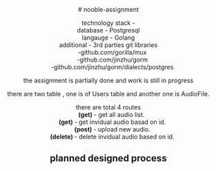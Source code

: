 <center>
# nooble-assignment


technology stack -  <br />
  database - Postgresql <br />
  langauge - Golang <br />
  additional - 3rd parties git libraries <br />
              &emsp; -github.com/gorilla/mux <br />
	       &emsp;      -github.com/jinzhu/gorm <br />
	       &emsp;      -github.com/jinzhu/gorm/dialects/postgres <br />

the assignment is partially done and work is still in progress <br />

there are two table , one is of Users table and another one is AudioFile. <br />

there are total 4 routes  <br />
	&emsp;<b>(get) </b> - get all audio list.  <br />
	&emsp; <b>(get) </b> - get invidual audio basad on id. <br />
	&emsp; <b>(post) </b> - upload new audio.  <br />
        &emsp; <b> (delete) </b>- delete invidual audio based on id.  <br />


<h2>  planned designed process </h2> <br />

</center> 

